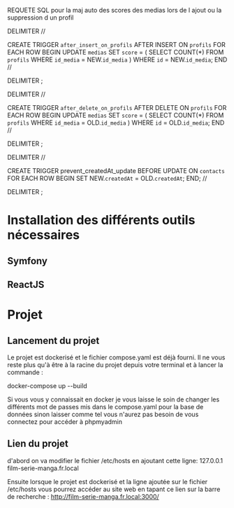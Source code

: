 REQUETE SQL pour la maj auto des scores des medias lors de l ajout ou la suppression d un profil

DELIMITER //

CREATE TRIGGER `after_insert_on_profils`
AFTER INSERT ON `profils`
FOR EACH ROW
BEGIN
    UPDATE `medias`
    SET `score` = (
        SELECT COUNT(*)
        FROM `profils`
        WHERE `id_media` = NEW.`id_media`
    )
    WHERE `id` = NEW.`id_media`;
END //

DELIMITER ;

DELIMITER //

CREATE TRIGGER `after_delete_on_profils`
AFTER DELETE ON `profils`
FOR EACH ROW
BEGIN
    UPDATE `medias`
    SET `score` = (
        SELECT COUNT(*)
        FROM `profils`
        WHERE `id_media` = OLD.`id_media`
    )
    WHERE `id` = OLD.`id_media`;
END //

DELIMITER ;

DELIMITER //

CREATE TRIGGER prevent_createdAt_update
BEFORE UPDATE ON `contacts`
FOR EACH ROW
BEGIN
    SET NEW.`createdAt` = OLD.`createdAt`;
END; //

DELIMITER ;



# Installation des différents outils nécessaires

## Symfony

## ReactJS


# Projet

## Lancement du projet

Le projet est dockerisé et le fichier compose.yaml est déjà fourni. Il ne vous reste plus qu'à être à la racine du projet depuis votre terminal et à lancer la commande : 

docker-compose up --build

Si vous vous y connaissait en docker je vous laisse le soin de changer les différents mot de passes mis dans le compose.yaml pour la base de données sinon laisser comme tel vous n'aurez pas besoin de vous connectez pour accéder à phpmyadmin 

## Lien du projet

d'abord on va modifier le fichier /etc/hosts en ajoutant cette ligne:
127.0.0.1 film-serie-manga.fr.local

Ensuite lorsque le projet est dockerisé et la ligne ajoutée sur le fichier /etc/hosts vous pourrez accéder au site web en tapant ce lien sur la barre de recherche : http://film-serie-manga.fr.local:3000/


